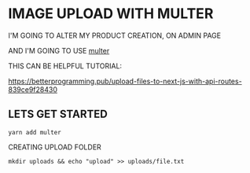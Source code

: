 # IMAGE UPLOAD WITH MULTER

I'M GOING TO ALTER MY PRODUCT CREATION, ON ADMIN PAGE 

AND I'M GOING TO USE [multer](https://www.npmjs.com/package/multer)

THIS CAN BE HELPFUL TUTORIAL:

<https://betterprogramming.pub/upload-files-to-next-js-with-api-routes-839ce9f28430>

## LETS GET STARTED

```
yarn add multer
```

CREATING UPLOAD FOLDER

```
mkdir uploads && echo "upload" >> uploads/file.txt
```